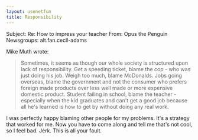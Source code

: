 ```yaml
---
layout: usenetfun
title: Responsibility
---
```



 Subject: Re: How to impress your teacher 
From: Opus the Penguin 
Newsgroups: alt.fan.cecil-adams

Mike Muth wrote:

> Sometimes, it seems as though our whole society is structured upon
> lack of responsibility.  Get a speeding ticket, blame the cop -
> who was just doing his job.  Weigh too much, blame McDonalds. 
> Jobs going overseas, blame the government and not the consumer who
> prefers foreign made products over less well made or more
> expensive domestic product.  Student failing in school, blame the
> teacher - especially when the kid graduates and can't get a good 
> job because all he's learned is how to get by without doing any
> real work. 

I was perfectly happy blaming other people for my problems. It's a 
strategy that worked for me. Now you have to come along and tell me 
that's not cool, so I feel bad. Jerk. This is all your fault.


   